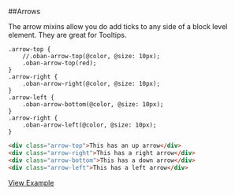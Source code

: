 ##Arrows

The arrow mixins allow you do add ticks to any side of a block level element.  They are great for Tooltips.

```less
.arrow-top {
	//.oban-arrow-top(@color, @size: 10px);
	.oban-arrow-top(red);
}
.arrow-right {
	.oban-arrow-right(@color, @size: 10px);
}
.arrow-left {
	.oban-arrow-bottom(@color, @size: 10px);
}
.arrow-right {
	.oban-arrow-left(@color, @size: 10px);
}
```

```html
<div class="arrow-top">This has an up arrow</div>
<div class="arrow-right">This has a right arrow</div>
<div class="arrow-bottom">This has a down arrow</div>
<div class="arrow-left">This has a left arrow</div>
```

[View Example]()
